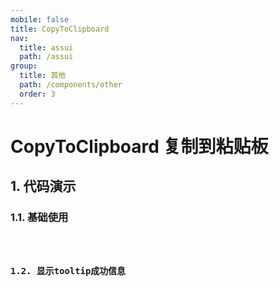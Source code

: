 ```yaml
---
mobile: false
title: CopyToClipboard
nav:
  title: assui
  path: /assui
group:
  title: 其他
  path: /components/other
  order: 3
---
```


# CopyToClipboard 复制到粘贴板

## 1. 代码演示

### 1.1. 基础使用
<code hideActions='["CSB", "EXTERNAL"]' src="./demo/Base.tsx" />

### 1.2. 显示tooltip成功信息
<code hideActions='["CSB", "EXTERNAL"]' src="./demo/HasTooltip.tsx" />

